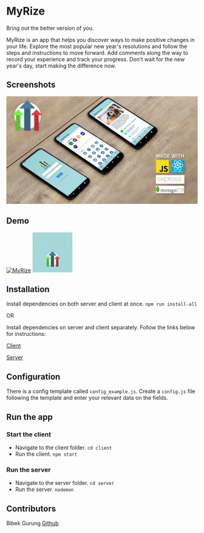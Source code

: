 # **MyRize**

Bring out the better version of you.

MyRize is an app that helps you discover ways to make positive changes in your life. Explore the most popular new year's resolutions and follow the steps and instructions to move forward. Add comments along the way to record your experience and track your progress. Don't wait for the new year's day, start making the difference now.

## Screenshots

![myRize_dropback](https://github.com/bibekgurunguh/myRize/blob/master/myRize_dropback.jpg)

## Demo

[![MyRize](http://img.youtube.com/vi/RGjZ9w5Mg8I/0.jpg)](http://www.youtube.com/watch?v=RGjZ9w5Mg8I "MyRize")
<img src="./client/assets/logoAnimation.gif" alt="MyRize logo" style="zoom:30%" width="350" height="350" >

## Installation

Install dependencies on both server and client at once.
`npm run install-all`

OR

Install dependencies on server and client separately. Follow the links below for instructions:

<a href="https://github.com/bibekgurunguh/myRize/blob/master/client/README.md">Client</a>

<a href="https://github.com/bibekgurunguh/myRize/blob/master/server/README.md">Server</a>

## Configuration
There is a config template called `config_example.js`. Create a `config.js` file following the template and enter your relevant data on the fields.

## Run the app

### Start the client
- Navigate to the client folder. `cd client`
- Run the client. `npm start`

### Run the server
- Navigate to the server folder. `cd server`
- Run the server. `nodemon`

## Contributors
Bibek Gurung <a href="https://github.com/bibekgurunguh">Github</a>